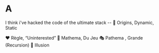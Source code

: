 # A 

I think i've hacked the code of the ultimate stack -- 🌊 Origins, Dynamic, Static

❤️ Règle, “Uninterested”
🔁 Mathema, Du Jeu
🎭 Pathema , Grande (Recursion)
🤖 Illusion
